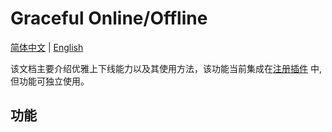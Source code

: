 # Graceful Online/Offline

[简体中文](document-zh.md) | [English](document.md)

该文档主要介绍优雅上下线能力以及其使用方法，该功能当前集成在[注册插件](../../../sermant-plugins/sermant-service-registry) 中, 但功能可独立使用。

## 功能

